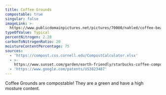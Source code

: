 ```yaml
---
title: Coffee Grounds
compostable: true
singular: false
imageLink: >-
  https://www.publicdomainpictures.net/pictures/70000/nahled/coffee-beans-at-roasted-coffee-heap.jpg
typeOfValue: Typical
percentNitrogen: 2.28
carbonToNitrogenRatio: 20
moistureContentPercentage: 75
sources:
  - 'https://compost.css.cornell.edu/CompostCalculator.xlsx'
  - >-
    https://www.sunset.com/garden/earth-friendly/starbucks-coffee-compost-test
  - 'https://www.google.com/patents/US3823487'
---
```


Coffee Grounds are compostable! They are a green and have a high mosture content.
